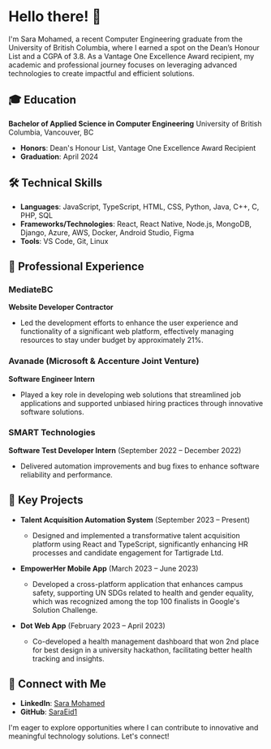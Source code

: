 # Hello there! 👋

I'm Sara Mohamed, a recent Computer Engineering graduate from the University of British Columbia, where I earned a spot on the Dean’s Honour List and a CGPA of 3.8. As a Vantage One Excellence Award recipient, my academic and professional journey focuses on leveraging advanced technologies to create impactful and efficient solutions.

## 🎓 Education
**Bachelor of Applied Science in Computer Engineering**
University of British Columbia, Vancouver, BC
- **Honors**: Dean's Honour List, Vantage One Excellence Award Recipient
- **Graduation**: April 2024

## 🛠 Technical Skills
- **Languages**: JavaScript, TypeScript, HTML, CSS, Python, Java, C++, C, PHP, SQL
- **Frameworks/Technologies**: React, React Native, Node.js, MongoDB, Django, Azure, AWS, Docker, Android Studio, Figma
- **Tools**: VS Code, Git, Linux

## 💼 Professional Experience

### MediateBC
**Website Developer Contractor**
- Led the development efforts to enhance the user experience and functionality of a significant web platform, effectively managing resources to stay under budget by approximately 21%.

### Avanade (Microsoft & Accenture Joint Venture)
**Software Engineer Intern**
- Played a key role in developing web solutions that streamlined job applications and supported unbiased hiring practices through innovative software solutions.

### SMART Technologies
**Software Test Developer Intern** (September 2022 – December 2022)
- Delivered automation improvements and bug fixes to enhance software reliability and performance.

## 🌟 Key Projects

- **Talent Acquisition Automation System** (September 2023 – Present)
  - Designed and implemented a transformative talent acquisition platform using React and TypeScript, significantly enhancing HR processes and candidate engagement for Tartigrade Ltd.

- **EmpowerHer Mobile App** (March 2023 – June 2023)
  - Developed a cross-platform application that enhances campus safety, supporting UN SDGs related to health and gender equality, which was recognized among the top 100 finalists in Google's Solution Challenge.

- **Dot Web App** (February 2023 – April 2023)
  - Co-developed a health management dashboard that won 2nd place for best design in a university hackathon, facilitating better health tracking and insights.

## 🤝 Connect with Me

- **LinkedIn**: [Sara Mohamed](https://linkedin.com/in/saraeid1/)
- **GitHub**: [SaraEid1](https://github.com/SaraEid1)

I'm eager to explore opportunities where I can contribute to innovative and meaningful technology solutions. Let's connect!

